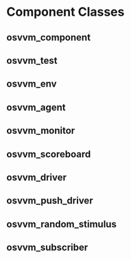 # Component Classes
## osvvm_component
## osvvm_test
## osvvm_env
## osvvm_agent
## osvvm_monitor
## osvvm_scoreboard
## osvvm_driver
## osvvm_push_driver
## osvvm_random_stimulus
## osvvm_subscriber
